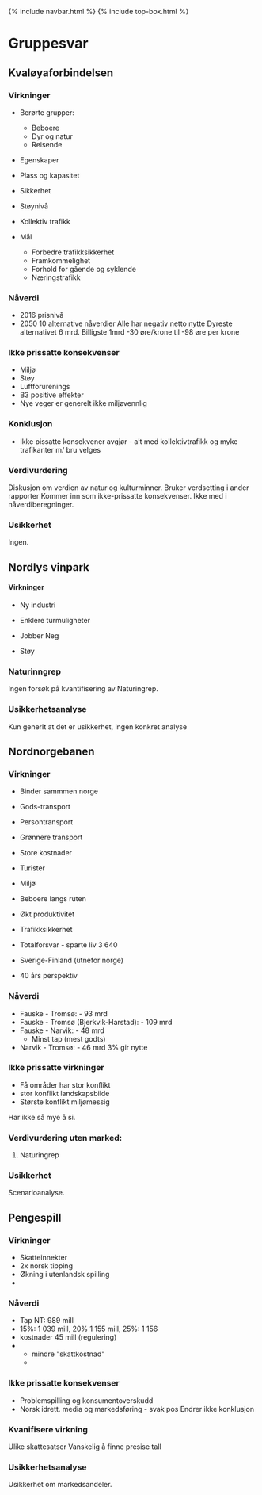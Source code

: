 {% include navbar.html %}  {% include top-box.html %} 

# Gruppesvar

## Kvaløyaforbindelsen

### Virkninger
* Berørte grupper:
  * Beboere
  * Dyr og natur
  * Reisende

*  Egenskaper
  * Plass og kapasitet
  * Sikkerhet
  * Støynivå
  * Kollektiv trafikk

* Mål
  * Forbedre trafikksikkerhet
  * Framkommelighet
  * Forhold for gående og syklende
  * Næringstrafikk
 
### Nåverdi
* 2016 prisnivå
* 2050
10 alternative nåverdier
Alle har negativ netto nytte
Dyreste alternativet 6 mrd.
Billigste 1mrd
-30 øre/krone til -98 øre per krone

### Ikke prissatte konsekvenser
* Miljø
* Støy
* Luftforurenings
* B3 positive effekter
* Nye veger er generelt ikke miljøvennlig
  
### Konklusjon
* Ikke pissatte konsekvener avgjør - alt med kollektivtrafikk og myke trafikanter m/ bru velges

### Verdivurdering
Diskusjon om verdien av natur og kulturminner.
Bruker verdsetting i ander rapporter
Kommer inn som ikke-prissatte konsekvenser.
Ikke med i nåverdiberegninger.

### Usikkerhet
Ingen.
 
## Nordlys vinpark
#### Virkninger
* Ny industri
* Enklere turmuligheter
* Jobber
  Neg

* Støy

### Naturinngrep
Ingen forsøk på kvantifisering av Naturingrep. 
### Usikkerhetsanalyse
Kun generlt at det er usikkerhet, ingen konkret analyse

## Nordnorgebanen
### Virkninger
* Binder sammmen norge
* Gods-transport
* Persontransport
* Grønnere transport
* Store kostnader
* Turister
* Miljø
* Beboere langs ruten

* Økt produktivitet
* Trafikksikkerhet

* Totalforsvar - sparte liv 3 640 
* Sverige-Finland (utnefor norge)
* 40 års perspektiv

### Nåverdi
* Fauske - Tromsø: - 93 mrd
* Fauske - Tromsø (Bjerkvik-Harstad): - 109 mrd
* Fauske - Narvik: - 48 mrd
  * Minst tap (mest godts)
* Narvik - Tromsø: - 46 mrd
3% gir nytte

### Ikke prissatte virkninger
* Få områder har stor konflikt
* stor konflikt landskapsbilde
* Største konflikt miljømessig

Har ikke så mye å si.

### Verdivurdering uten marked:
1. Naturingrep

### Usikkerhet
Scenarioanalyse.

  
## Pengespill

### Virkninger
* Skatteinnekter
* 2x norsk tipping
* Økning i utenlandsk spilling
* 
### Nåverdi
* Tap NT: 989 mill
* 15%: 1 039 mill, 20% 1 155 mill, 25%: 1 156
* kostnader 45 mill (regulering)
* + mindre "skattkostnad"
  + 
### Ikke prissatte konsekvenser
* Problemspilling og konsumentoverskudd
* Norsk idrett. media og markedsføring -  svak pos
Endrer ikke konklusjon

### Kvanifisere virkning
Ulike skattesatser
Vanskelig å finne presise tall

### Usikkerhetsanalyse
Usikkerhet om markedsandeler.

